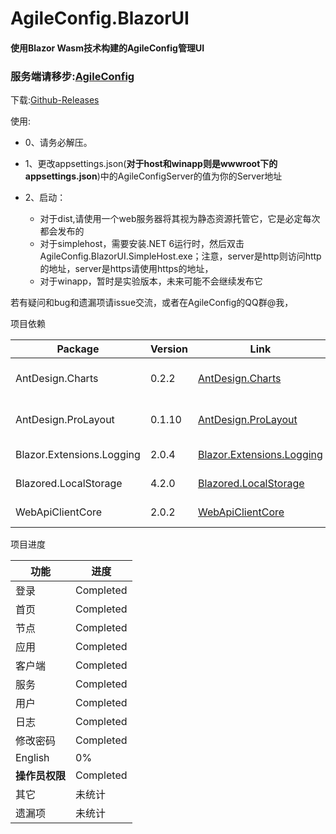 # AgileConfig.BlazorUI

#### 使用Blazor Wasm技术构建的AgileConfig管理UI

### 服务端请移步:[AgileConfig](https://github.com/dotnetcore/AgileConfig)

下载:[Github-Releases](https://github.com/EzrealJ/AgileConfigBlazorUI/releases)

使用:

* 0、请务必解压。

* 1、更改appsettings.json(**对于host和winapp则是wwwroot下的appsettings.json**)中的AgileConfigServer的值为你的Server地址
* 2、启动：
  - 对于dist,请使用一个web服务器将其视为静态资源托管它，它是必定每次都会发布的
  - 对于simplehost，需要安装.NET 6运行时，然后双击AgileConfig.BlazorUI.SimpleHost.exe；注意，server是http则访问http的地址，server是https请使用https的地址，
  - 对于winapp，暂时是实验版本，未来可能不会继续发布它

若有疑问和bug和遗漏项请issue交流，或者在AgileConfig的QQ群@我，

项目依赖

| Package                   | Version | Link                                                         | Licence                                                      |
| ------------------------- | ------- | ------------------------------------------------------------ | ------------------------------------------------------------ |
| AntDesign.Charts          | 0.2.2   | [AntDesign.Charts](https://github.com/ant-design-blazor/ant-design-charts-blazor) | [Apache-2.0 License](https://github.com/ant-design-blazor/ant-design-charts-blazor/blob/master/LICENSE) |
| AntDesign.ProLayout       | 0.1.10  | [AntDesign.ProLayout](https://github.com/ant-design-blazor/blazor-pro-components) | [Apache-2.0 License](https://github.com/ant-design-blazor/blazor-pro-components/blob/master/LICENSE) |
| Blazor.Extensions.Logging | 2.0.4   | [Blazor.Extensions.Logging](https://github.com/BlazorExtensions/Logging) | [MIT License](https://github.com/BlazorExtensions/Logging/blob/master/LICENSE) |
| Blazored.LocalStorage     | 4.2.0   | [Blazored.LocalStorage ](https://github.com/Blazored/LocalStorage) | [MIT License](https://github.com/Blazored/LocalStorage/blob/main/LICENSE) |
| WebApiClientCore          | 2.0.2   | [WebApiClientCore](https://github.com/dotnetcore/WebApiClient) | [MIT License](https://github.com/dotnetcore/WebApiClient/blob/master/LICENSE) |

项目进度

| 功能           | 进度      |
| -------------- | --------- |
| 登录           | Completed |
| 首页           | Completed |
| 节点           | Completed |
| 应用           | Completed |
| 客户端         | Completed |
| 服务           | Completed |
| 用户           | Completed |
| 日志           | Completed |
| 修改密码       | Completed |
| English        | 0%        |
| **操作员权限** | Completed |
| 其它           | 未统计    |
| 遗漏项         | 未统计    |


